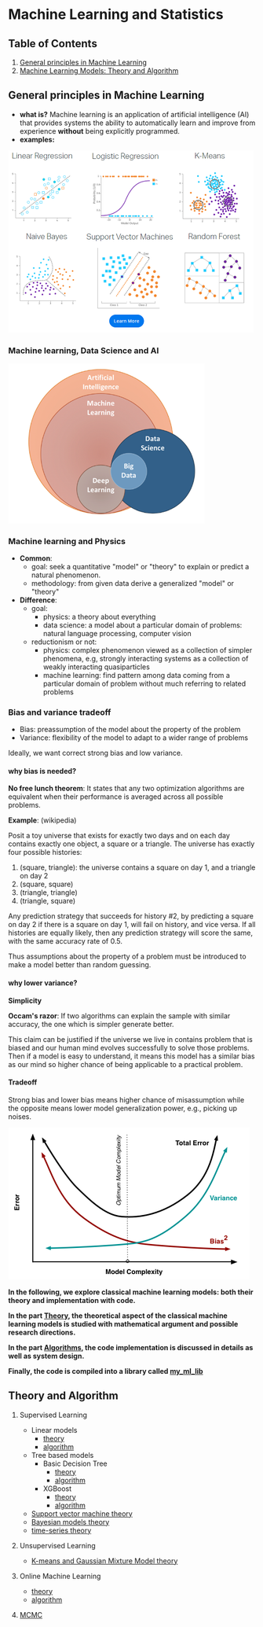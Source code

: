 # Machine Learning and Statistics
## Table of Contents
1. [General principles in Machine Learning](#principles)
2. [Machine Learning Models: Theory and Algorithm](#theory)

## General principles in Machine Learning <a name="principles"></a>
* **what is?** Machine learning is an application of artificial intelligence (AI) that provides systems the ability to automatically learn and improve from experience **without** being explicitly programmed.
* **examples:**

![](images/Machine-Learning.png)

### Machine learning, Data Science and AI
<img src="images/ml_ds_ai.png" alt="drawing" width="400"/>

### Machine learning and Physics
* **Common**: 
    * goal: seek a quantitative "model" or "theory" to explain or predict a natural phenomenon.
    * methodology: from given data derive a generalized "model" or "theory"
* **Difference**: 
    * goal: 
        * physics: a theory about everything
        * data science: a model about a particular domain of problems: natural language processing, computer vision 
    * reductionism or not: 
        * physics: complex phenomenon viewed as a collection of simpler phenomena, e.g, strongly interacting systems as a collection of weakly interacting quasiparticles
        * machine learning: find pattern among data coming from a particular domain of problem without much referring to related problems

### Bias and variance tradeoff
* Bias: preassumption of the model about the property of the problem 
* Variance: flexibility of the model to adapt to a wider range of problems

Ideally, we want correct strong bias and low variance.

#### **why bias is needed**?
**No free lunch theorem**: It states that any two optimization algorithms are equivalent when their performance is averaged across all possible problems.

**Example**: (wikipedia)

Posit a toy universe that exists for exactly two days and on each day contains exactly one object, a square or a triangle. The universe has exactly four possible histories:
1. (square, triangle): the universe contains a square on day 1, and a triangle on day 2
2. (square, square)
3. (triangle, triangle)
4. (triangle, square)

Any prediction strategy that succeeds for history #2, by predicting a square on day 2 if there is a square on day 1, will fail on history, and vice versa. If all histories are equally likely, then any prediction strategy will score the same, with the same accuracy rate of 0.5.

Thus assumptions about the property of a problem must be introduced to make a model better than random guessing. 

#### **why lower variance**?
**Simplicity**

**Occam's razor**: If two algorithms can explain the sample with similar accuracy, the one which is simpler generate better.

This claim can be justified if the universe we live in contains problem that is biased and our human mind evolves successfully to solve those problems. Then if a model is easy to understand, it means this model has a similar bias as our mind so higher chance of being applicable to a practical problem.

#### **Tradeoff**
Strong bias and lower bias means higher chance of misassumption while the opposite means lower model generalization power, e.g., picking up noises.

![Bias Variance tradeoff](images/bias_variance.png)

**In the following, we explore classical machine learning models: both their theory and implementation with code.**

**In the part [Theory](#theory), the theoretical aspect of the classical machine learning models is studied with mathematical argument and possible research directions.**

**In the part [Algorithms](#implementation), the code implementation is discussed in details as well as system design.**

**Finally, the code is compiled into a library called [my_ml_lib](my_ml_lib/)**


## Theory and Algorithm<a name="theory"></a>

1. Supervised Learning
    * Linear models
        * [theory](Theory_Algorithms/linear_models/linear_models_theory.ipynb)
        * [algorithm](Theory_Algorithms/linear_models/linear_models_algorithm.ipynb)
    * Tree based models
        * Basic Decision Tree
            * [theory](Theory_Algorithms/tree_based_models/Decision_Tree/decision_tree_theory.ipynb)
            * [algorithm](Theory_Algorithms/tree_based_models/Decision_Tree/decision_tree_algorithm.ipynb)
        * XGBoost
            * [theory](Theory_Algorithms/tree_based_models/xgboost/xgboost_theory.ipynb)
            * [algorithm](Theory_Algorithms/tree_based_models/xgboost/xgboost_algorithm.ipynb)
    * [Support vector machine theory](Theory_Algorithms/SVM/SVM.ipynb)
    * [Bayesian models theory](Theory_Algorithms/Bayes/Bayes.ipynb)
    * [time-series theory](Theory_Algorithms/time_series/Time_Series_Theory.ipynb)
2. Unsupervised Learning
    * [K-means and Gaussian Mixture Model theory](Theory_Algorithms/K-means_GMM/K-means_GMM.ipynb)

3. Online Machine Learning
    * [theory](Theory_Algorithms/Online_ML/OML_theory.ipynb)
    * [algorithm](Theory_Algorithms/Online_ML/OML_algorithm.ipynb)
4. [MCMC](Theory_Algorithms/MCMC/MCMC.ipynb)




```python

```
